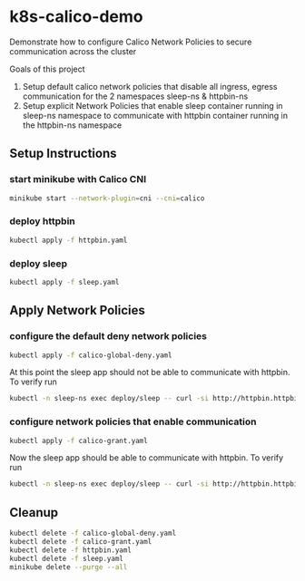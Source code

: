 # k8s-calico-demo

Demonstrate how to configure Calico Network Policies to secure communication across the cluster

Goals of this project

1. Setup default calico network policies that disable all ingress, egress communication for the 2 namespaces sleep-ns & httpbin-ns
2. Setup explicit Network Policies that enable sleep container running in sleep-ns namespace to communicate with httpbin container running in the httpbin-ns namespace

## Setup Instructions

### start minikube with Calico CNI

```bash
minikube start --network-plugin=cni --cni=calico
```

### deploy httpbin

```bash
kubectl apply -f httpbin.yaml
```

### deploy sleep

```bash
kubectl apply -f sleep.yaml
```

## Apply Network Policies

### configure the default deny network policies

```bash
kubectl apply -f calico-global-deny.yaml
```

At this point the sleep app should not be able to communicate with httpbin. To verify run

```bash
kubectl -n sleep-ns exec deploy/sleep -- curl -si http://httpbin.httpbin-ns.svc.cluster.local:8000/status/200
```

### configure network policies that enable communication

```bash
kubectl apply -f calico-grant.yaml
```

Now the sleep app should be able to communicate with httpbin. To verify run

```bash
kubectl -n sleep-ns exec deploy/sleep -- curl -si http://httpbin.httpbin-ns.svc.cluster.local:8000/status/200
```

## Cleanup

```bash
kubectl delete -f calico-global-deny.yaml
kubectl delete -f calico-grant.yaml
kubectl delete -f httpbin.yaml
kubectl delete -f sleep.yaml
minikube delete --purge --all
```
